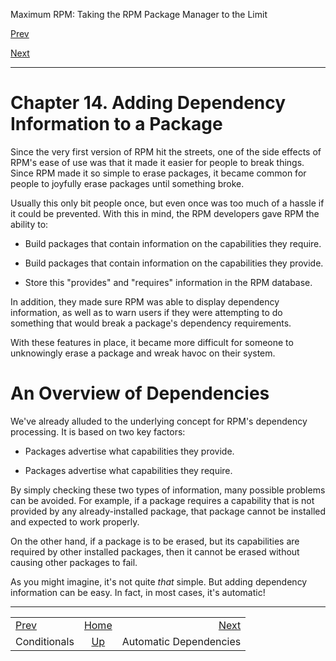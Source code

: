 <div class="NAVHEADER">

Maximum RPM: Taking the RPM Package Manager to the Limit

</div>

[Prev](s1-rpm-inside-conditionals.md)

[Next](s1-rpm-depend-auto-depend.md)

-----

<div class="chapter">

# <span id="ch-rpm-depend"></span>Chapter 14. Adding Dependency Information to a Package

Since the very first version of RPM hit the streets, one of the side
effects of RPM's ease of use was that it made it easier for people to
break things. Since RPM made it so simple to erase packages, it became
common for people to joyfully erase packages until something broke.

Usually this only bit people once, but even once was too much of a
hassle if it could be prevented. With this in mind, the RPM developers
gave RPM the ability to:

  - Build packages that contain information on the capabilities they
    require.

  - Build packages that contain information on the capabilities they
    provide.

  - Store this "provides" and "requires" information in the RPM
    database.

In addition, they made sure RPM was able to display dependency
information, as well as to warn users if they were attempting to do
something that would break a package's dependency requirements.

With these features in place, it became more difficult for someone to
unknowingly erase a package and wreak havoc on their system.

<div class="sect1">

# <span id="s1-rpm-depend-overview">An Overview of Dependencies</span>

We've already alluded to the underlying concept for RPM's dependency
processing. It is based on two key factors:

  - Packages advertise what capabilities they provide.

  - Packages advertise what capabilities they require.

By simply checking these two types of information, many possible
problems can be avoided. For example, if a package requires a capability
that is not provided by any already-installed package, that package
cannot be installed and expected to work properly.

On the other hand, if a package is to be erased, but its capabilities
are required by other installed packages, then it cannot be erased
without causing other packages to fail.

As you might imagine, it's not quite *that* simple. But adding
dependency information can be easy. In fact, in most cases, it's
automatic\!

</div>

</div>

<div class="NAVFOOTER">

-----

|                                         |                    |                                        |
| :-------------------------------------- | :----------------: | -------------------------------------: |
| [Prev](s1-rpm-inside-conditionals.md) | [Home](index.md) | [Next](s1-rpm-depend-auto-depend.md) |
| Conditionals                            |  [Up](p5206.md)  |                 Automatic Dependencies |

</div>
